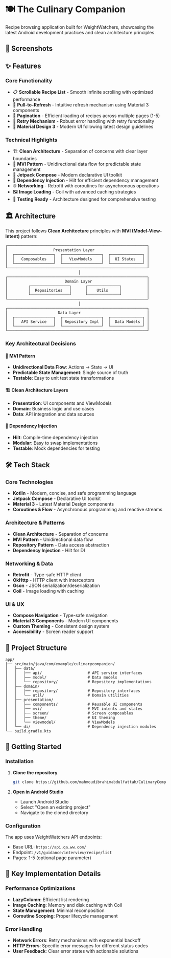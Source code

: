 # 🍽️ The Culinary Companion

Recipe browsing application built for WeightWatchers, showcasing the latest Android development practices and clean architecture principles.

## 📱 Screenshots


## ✨ Features

### Core Functionality
- 📋 **Scrollable Recipe List** - Smooth infinite scrolling with optimized performance
- 🔄 **Pull-to-Refresh** - Intuitive refresh mechanism using Material 3 components
- 📄 **Pagination** - Efficient loading of recipes across multiple pages (1-5)
- 🔁 **Retry Mechanism** - Robust error handling with retry functionality
- 🎨 **Material Design 3** - Modern UI following latest design guidelines

### Technical Highlights
- 🏗️ **Clean Architecture** - Separation of concerns with clear layer boundaries
- 🔄 **MVI Pattern** - Unidirectional data flow for predictable state management
- 🚀 **Jetpack Compose** - Modern declarative UI toolkit
- 💉 **Dependency Injection** - Hilt for efficient dependency management
- 🌐 **Networking** - Retrofit with coroutines for asynchronous operations
- 🖼️ **Image Loading** - Coil with advanced caching strategies
- 🧪 **Testing Ready** - Architecture designed for comprehensive testing

## 🏛️ Architecture

This project follows **Clean Architecture** principles with **MVI (Model-View-Intent)** pattern:

```
┌─────────────────────────────────────────────────────────────┐
│                    Presentation Layer                       │
│  ┌─────────────────┐  ┌─────────────────┐  ┌──────────────┐ │
│  │   Composables   │  │   ViewModels    │  │  UI States   │ │
│  └─────────────────┘  └─────────────────┘  └──────────────┘ │
└─────────────────────────────────────────────────────────────┘
                                │
┌─────────────────────────────────────────────────────────────┐
│                         Domain Layer                        │
│         ┌─────────────────┐      ┌──────────────┐           │
│         │  Repositories   │      │    Utils     │           │
│         └─────────────────┘      └──────────────┘           │
└─────────────────────────────────────────────────────────────┘
                                │
┌─────────────────────────────────────────────────────────────┐
│                      Data Layer                             │
│  ┌─────────────────┐  ┌─────────────────┐  ┌──────────────┐ │
│  │   API Service   │  │ Repository Impl │  │  Data Models │ │
│  └─────────────────┘  └─────────────────┘  └──────────────┘ │
└─────────────────────────────────────────────────────────────┘
```

### Key Architectural Decisions

#### 🎯 **MVI Pattern**
- **Unidirectional Data Flow**: Actions → State → UI
- **Predictable State Management**: Single source of truth
- **Testable**: Easy to unit test state transformations

#### 🏗️ **Clean Architecture Layers**
- **Presentation**: UI components and ViewModels
- **Domain**: Business logic and use cases
- **Data**: API integration and data sources

#### 💉 **Dependency Injection**
- **Hilt**: Compile-time dependency injection
- **Modular**: Easy to swap implementations
- **Testable**: Mock dependencies for testing

## 🛠️ Tech Stack

### Core Technologies
- **Kotlin** - Modern, concise, and safe programming language
- **Jetpack Compose** - Declarative UI toolkit
- **Material 3** - Latest Material Design components
- **Coroutines & Flow** - Asynchronous programming and reactive streams

### Architecture & Patterns
- **Clean Architecture** - Separation of concerns
- **MVI Pattern** - Unidirectional data flow
- **Repository Pattern** - Data access abstraction
- **Dependency Injection** - Hilt for DI

### Networking & Data
- **Retrofit** - Type-safe HTTP client
- **OkHttp** - HTTP client with interceptors
- **Gson** - JSON serialization/deserialization
- **Coil** - Image loading with caching

### UI & UX
- **Compose Navigation** - Type-safe navigation
- **Material 3 Components** - Modern UI components
- **Custom Theming** - Consistent design system
- **Accessibility** - Screen reader support

## 📁 Project Structure

```
app/
├── src/main/java/com/example/culinarycompanion/
│   ├── data/
│   │   ├── api/                    # API service interfaces
│   │   ├── model/                  # Data models
│   │   └── repository/             # Repository implementations
│   ├── domain/
│   │   ├── repository/             # Repository interfaces
│   │   └── util/                   # Domain utilities
│   ├── presentation/
│   │   ├── components/             # Reusable UI components
│   │   ├── mvi/                    # MVI intents and states
│   │   ├── screen/                 # Screen composables
│   │   ├── theme/                  # UI theming
│   │   └── viewmodel/              # ViewModels
│   └── di/                         # Dependency injection modules
└── build.gradle.kts
```

## 🚀 Getting Started

### Installation

1. **Clone the repository**
   ```bash
   git clone https://github.com/mahmoudibrahimabdulfattah/CulinaryCompanion.git
   ```

2. **Open in Android Studio**
   - Launch Android Studio
   - Select "Open an existing project"
   - Navigate to the cloned directory

### Configuration

The app uses WeightWatchers API endpoints:
- Base URL: `https://api.qa.ww.com/`
- Endpoint: `/v1/guidance/interview/recipe/list`
- Pages: 1-5 (optional page parameter)

## 🔧 Key Implementation Details

### Performance Optimizations
- **LazyColumn**: Efficient list rendering
- **Image Caching**: Memory and disk caching with Coil
- **State Management**: Minimal recomposition
- **Coroutine Scoping**: Proper lifecycle management

### Error Handling
- **Network Errors**: Retry mechanisms with exponential backoff
- **HTTP Errors**: Specific error messages for different status codes
- **User Feedback**: Clear error states with actionable solutions

